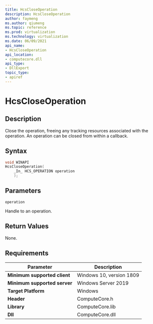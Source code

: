 ```yaml
---
title: HcsCloseOperation
description: HcsCloseOperation
author: faymeng
ms.author: qiumeng
ms.topic: reference
ms.prod: virtualization
ms.technology: virtualization
ms.date: 06/09/2021
api_name:
- HcsCloseOperation
api_location:
- computecore.dll
api_type:
- DllExport
topic_type: 
- apiref
---
```

# HcsCloseOperation

## Description

Close the operation, freeing any tracking resources associated with the operation. An operation can be closed from within a callback.

## Syntax

```cpp
void WINAPI
HcsCloseOperation(
    _In_ HCS_OPERATION operation
    );
```

## Parameters

`operation`

Handle to an operation.

## Return Values

None.

## Requirements

|Parameter|Description|
|---|---|
| **Minimum supported client** | Windows 10, version 1809 |
| **Minimum supported server** | Windows Server 2019 |
| **Target Platform** | Windows |
| **Header** | ComputeCore.h |
| **Library** | ComputeCore.lib |
| **Dll** | ComputeCore.dll |
